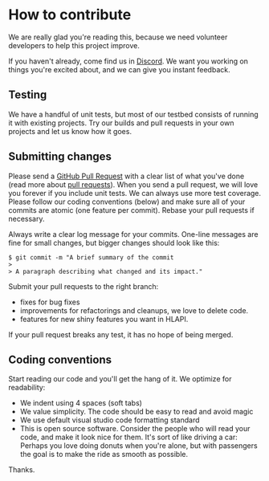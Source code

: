 # How to contribute

We are really glad you're reading this, because we need volunteer developers to help this project improve.

If you haven't already, come find us in [Discord](https://discord.gg/wvesC6). We want you working on things you're excited about, and we can give you instant feedback.

## Testing

We have a handful of unit tests, but most of our testbed consists of running it with existing projects. 
Try our builds and pull requests in your own projects and let us know how it goes.

## Submitting changes

Please send a [GitHub Pull Request](https://github.com/vis2k/HLAPI-Community-Edition/pull/new/improvements) with a clear list of what you've done (read more about [pull requests](http://help.github.com/pull-requests/)). 
When you send a pull request, we will love you forever if you include unit tests. 
We can always use more test coverage. 
Please follow our coding conventions (below) and make sure all of your commits are atomic (one feature per commit). Rebase your pull requests if necessary.

Always write a clear log message for your commits. One-line messages are fine for small changes, but bigger changes should look like this:

    $ git commit -m "A brief summary of the commit
    > 
    > A paragraph describing what changed and its impact."
    
Submit your pull requests to the right branch:
* fixes for bug fixes 
* improvements for refactorings and cleanups,  we love to delete code.
* features for new shiny features you want in HLAPI.
  
If your pull request breaks any test,  it has no hope of being merged.

## Coding conventions

Start reading our code and you'll get the hang of it. We optimize for readability:

* We indent using 4 spaces (soft tabs)
* We value simplicity. The code should be easy to read and avoid magic
* We use default visual studio code formatting standard
* This is open source software. Consider the people who will read your code, and make it look nice for them. It's sort of like driving a car: Perhaps you love doing donuts when you're alone, but with passengers the goal is to make the ride as smooth as possible.
 
Thanks.
